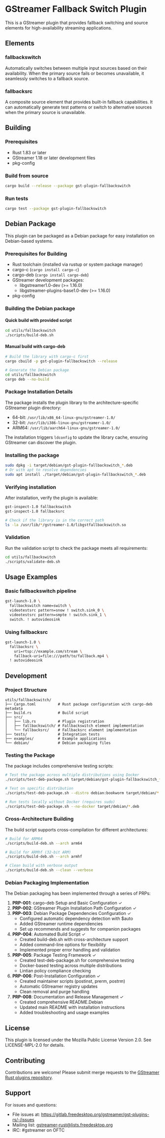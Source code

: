 # GStreamer Fallback Switch Plugin

This is a GStreamer plugin that provides fallback switching and source elements for high-availability streaming applications.

## Elements

### fallbackswitch
Automatically switches between multiple input sources based on their availability. When the primary source fails or becomes unavailable, it seamlessly switches to a fallback source.

### fallbacksrc
A composite source element that provides built-in fallback capabilities. It can automatically generate test patterns or switch to alternative sources when the primary source is unavailable.

## Building

### Prerequisites
- Rust 1.83 or later
- GStreamer 1.18 or later development files
- pkg-config

### Build from source
```bash
cargo build --release --package gst-plugin-fallbackswitch
```

### Run tests
```bash
cargo test --package gst-plugin-fallbackswitch
```

## Debian Package

This plugin can be packaged as a Debian package for easy installation on Debian-based systems.

### Prerequisites for Building

- Rust toolchain (installed via rustup or system package manager)
- cargo-c (`cargo install cargo-c`)
- cargo-deb (`cargo install cargo-deb`)
- GStreamer development packages:
  - libgstreamer1.0-dev (>= 1.16.0)
  - libgstreamer-plugins-base1.0-dev (>= 1.16.0)
- pkg-config

### Building the Debian package

#### Quick build with provided script
```bash
cd utils/fallbackswitch
./scripts/build-deb.sh
```

#### Manual build with cargo-deb
```bash
# Build the library with cargo-c first
cargo cbuild -p gst-plugin-fallbackswitch --release

# Generate the Debian package
cd utils/fallbackswitch
cargo deb --no-build
```

### Package Installation Details

The package installs the plugin library to the architecture-specific GStreamer plugin directory:
- 64-bit: `/usr/lib/x86_64-linux-gnu/gstreamer-1.0/`
- 32-bit: `/usr/lib/i386-linux-gnu/gstreamer-1.0/`
- ARM64: `/usr/lib/aarch64-linux-gnu/gstreamer-1.0/`

The installation triggers `ldconfig` to update the library cache, ensuring GStreamer can discover the plugin.

### Installing the package
```bash
sudo dpkg -i target/debian/gst-plugin-fallbackswitch_*.deb
# Or with apt to resolve dependencies
sudo apt install ./target/debian/gst-plugin-fallbackswitch_*.deb
```

### Verifying installation
After installation, verify the plugin is available:
```bash
gst-inspect-1.0 fallbackswitch
gst-inspect-1.0 fallbacksrc

# Check if the library is in the correct path
ls -la /usr/lib/*/gstreamer-1.0/libgstfallbackswitch.so
```

### Validation
Run the validation script to check the package meets all requirements:
```bash
cd utils/fallbackswitch
./scripts/validate-deb.sh
```

## Usage Examples

### Basic fallbackswitch pipeline
```bash
gst-launch-1.0 \
  fallbackswitch name=switch \
  videotestsrc pattern=snow ! switch.sink_0 \
  videotestsrc pattern=smpte ! switch.sink_1 \
  switch. ! autovideosink
```

### Using fallbacksrc
```bash
gst-launch-1.0 \
  fallbacksrc \
    uri=rtsp://example.com/stream \
    fallback-uri=file:///path/to/fallback.mp4 \
  ! autovideosink
```

## Development

### Project Structure
```
utils/fallbackswitch/
├── Cargo.toml          # Rust package configuration with cargo-deb metadata
├── build.rs            # Build script
├── src/
│   ├── lib.rs          # Plugin registration
│   ├── fallbackswitch/ # Fallbackswitch element implementation
│   └── fallbacksrc/    # Fallbacksrc element implementation
├── tests/              # Integration tests
├── examples/           # Example applications
└── debian/             # Debian packaging files
```

### Testing the Package

The package includes comprehensive testing scripts:

```bash
# Test the package across multiple distributions using Docker
./scripts/test-deb-package.sh target/debian/gst-plugin-fallbackswitch_*.deb

# Test on specific distribution
./scripts/test-deb-package.sh --distro debian:bookworm target/debian/*.deb

# Run tests locally without Docker (requires sudo)
./scripts/test-deb-package.sh --no-docker target/debian/*.deb
```

### Cross-Architecture Building

The build script supports cross-compilation for different architectures:

```bash
# Build for ARM64
./scripts/build-deb.sh --arch arm64

# Build for ARMhf (32-bit ARM)
./scripts/build-deb.sh --arch armhf

# Clean build with verbose output
./scripts/build-deb.sh --clean --verbose
```

### Debian Packaging Implementation

The Debian packaging has been implemented through a series of PRPs:

1. **PRP-001**: cargo-deb Setup and Basic Configuration ✓
2. **PRP-002**: GStreamer Plugin Installation Path Configuration ✓
3. **PRP-003**: Debian Package Dependencies Configuration ✓
   - Configured automatic dependency detection with $auto
   - Added GStreamer runtime dependencies
   - Set up recommends and suggests for companion packages
4. **PRP-004**: Automated Build Script ✓
   - Created build-deb.sh with cross-architecture support
   - Added command-line options for flexibility
   - Implemented proper error handling and validation
5. **PRP-005**: Package Testing Framework ✓
   - Created test-deb-package.sh for comprehensive testing
   - Docker-based testing across multiple distributions
   - Lintian policy compliance checking
6. **PRP-006**: Post-Installation Configuration ✓
   - Created maintainer scripts (postinst, prerm, postrm)
   - Automatic GStreamer registry updates
   - Clean removal and purge handling
7. **PRP-008**: Documentation and Release Management ✓
   - Created comprehensive README.Debian
   - Updated main README with installation instructions
   - Added troubleshooting and usage examples

## License

This plugin is licensed under the Mozilla Public License Version 2.0. See LICENSE-MPL-2.0 for details.

## Contributing

Contributions are welcome! Please submit merge requests to the [GStreamer Rust plugins repository](https://gitlab.freedesktop.org/gstreamer/gst-plugins-rs).

## Support

For issues and questions:
- File issues at: https://gitlab.freedesktop.org/gstreamer/gst-plugins-rs/-/issues
- Mailing list: gstreamer-rust@lists.freedesktop.org
- IRC: #gstreamer on OFTC